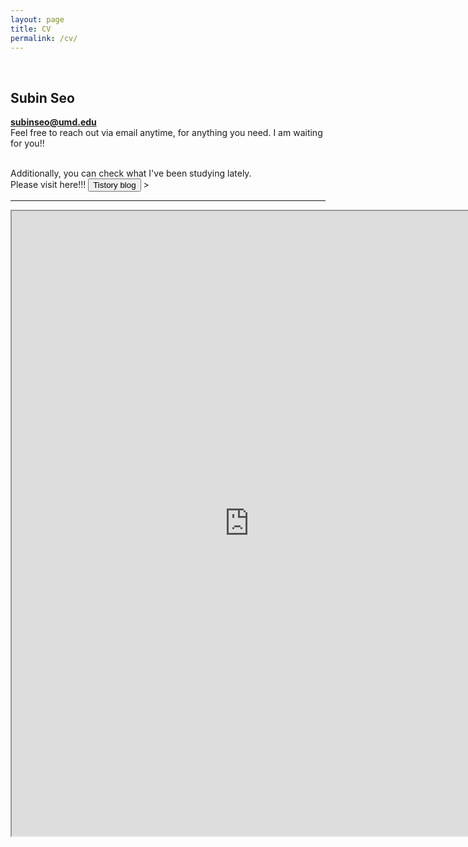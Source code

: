 ```yaml
---
layout: page
title: CV
permalink: /cv/
---
```

 
&nbsp;  

## Subin Seo
  
<strong>subinseo@umd.edu </strong>     
Feel free to reach out via email anytime, for anything you need. I am waiting for you!!   


<br> 
<div class="center-content">
    Additionally, you can check what I've been studying lately. <br>  
    Please visit here!!!
    <button type="button" class="btn red mini" onclick="window.open('https://ddubny.tistory.com/')">Tistory blog</button> 
    </center>>
</div>


        

-----

<iframe src="https://drive.google.com/file/d/1qmL6nB3TgUvK0bFiO4VdWCliUjpXCGm1/preview" 
width="760" height="1000" type="application/pdf">
<iframe src="/assets/test.pdf#toolbar=0&navpanes=0&scrollbar=0"></iframe>

<br> <br> <br> <br> 